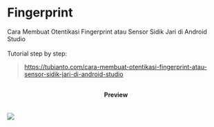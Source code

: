 # Fingerprint
Cara Membuat Otentikasi Fingerprint atau Sensor Sidik Jari di Android Studio
<br/>
<br/>
Tutorial step by step:
> <a href="https://tubianto.com/cara-membuat-otentikasi-fingerprint-atau-sensor-sidik-jari-di-android-studio/">https://tubianto.com/cara-membuat-otentikasi-fingerprint-atau-sensor-sidik-jari-di-android-studio</a>
<br/>
<center><b>Preview</b></center>
<br/>
<br/>
<img src="https://i0.wp.com/tubianto.com/wp-content/uploads/2023/02/fingerprint.jpg?resize=740%2C414&ssl=1">
